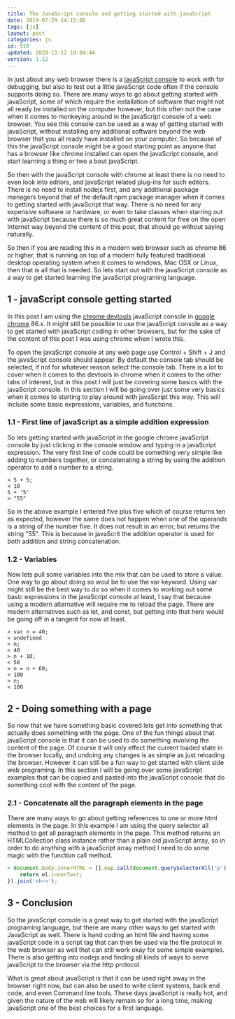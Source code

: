 ```yaml
---
title: The JavaScript console and getting started with javaScript
date: 2019-07-29 14:15:00
tags: [js]
layout: post
categories: js
id: 510
updated: 2020-11-12 10:04:44
version: 1.12
---
```


In just about any web browser there is a [javaScript console](https://developers.google.com/web/tools/chrome-devtools/console/javascript) to work with for debugging, but also to test out a little javaScript code often if the console supports doing so. There are many ways to go about getting started with javaScript, some of which require the installation of software that might not all ready be installed on the computer however, but this often not the case when it comes to monkeying around in the javaScript console of a web browser. You see this console can be used as a way of getting started with javaScript, without installing any additional software beyond the web browser that you all ready have installed on your computer. So because of this the javaScript console might be a good starting point as anyone that has a browser like chrome installed can open the javaScript console, and start learning a thing or two a bout javaScript.

So then with the javaScript console with chrome at least there is no need to even look into editors, and javaScript related plug-ins for such editors. There is no need to install nodejs first, and any additional package managers beyond that of the default npm package manager when it comes to getting started with javaScript that way. There is no need for any expensive software or hardware, or even to take classes when starring out with javaScript because there is so much great content for free on the open Internet way beyond the content of this post, that should go without saying naturally.

So then if you are reading this in a modern web browser such as chrome 86 or higher, that is running on top of a modern fully featured traditional desktop operating system when it comes to windows, Mac OSX or Linux, then that is all that is needed. So lets start out with the javaScript console as a way to get started learning the javaScript programing language.

<!-- more -->

## 1 - javaScript console getting started

In this post I am using the [chrome devtools](https://developers.google.com/web/tools/chrome-devtools/) javaScript console in [google chrome](https://en.wikipedia.org/wiki/Google_Chrome) 86.x. It might still be possible to use the javaScript console as a way to get started with javaScript coding in other browsers, but for the sake of the content of this post I was using chrome when I wrote this.

To open the javaScript console at any web page use Control + Shift + J and the javaScript console should appear. By default the console tab should be selected, if not for whatever reason select the console tab. There is a lot to cover when it comes to the devtools in chrome when it comes to the other tabs of interest, but in this post I will just be covering some basics with the javaScript console.
In this section I will be going over just some very basics when it comes to starting to play around with javaScript this way. This will include some basic expressions, variables, and functions.

### 1.1 - First line of javaScript as a simple addition expression

So lets getting started with javaScript in the google chrome javaScript console by just clicking in the console window and typing in a javaScript expression. The very first line of code could be something very simple like adding to numbers together, or concatenating a string by using the addition operator to add a number to a string.

```
> 5 + 5;
< 10
5 + '5'
> "55"
```

So in the above example I entered five plus five which of course returns ten as expected, however the same does not happen when one of the operands is a string of the number five. It does not result in an error, but returns the string "55". This is because in javaScrit the addition operator is used for both addition and string concatenation.

### 1.2 - Variables

Now lets pull some variables into the mix that can be used to store a value. One way to go about doing so woul be to use the var keyword. Using var might still be the best way to do so when it comes to working out some basic expressions in the javaScript console at least, I say that because using a modern alternative will require me to reload the page. There are modern alternatives such as let, and const, but getting into that here would be going off in a tangent for now at least.

```
> var n = 40;
< undefined
> n;
< 40
> n + 10;
< 50
> n = n + 60;
< 100
> n;
< 100
```

## 2 - Doing something with a page

So now that we have something basic covered lets get into something that actually does something with the page. One of the fun things about that javaScript console is that it can be used to do something involving the content of the page. Of course it will only effect the current loaded state in the browser locally, and undoing any changes is as simple as just reloading the browser. However it can still be a fun way to get started with client side web programing. In this section I will be going over some javaScript examples that can be copied and pasted into the javaScript console that do something cool with the content of the page.

### 2.1 - Concatenate all the paragraph elements in the page

There are many ways to go about getting references to one or more html elements in the page. In this example I am using the query selector all method to get all paragraph elements in the page. This method returns an HTMLCollection class instance rather than a plain old javaScript array, so in order to do anything with a javaScript array method I need to do some magic with the function call method.

```js
> document.body.innerHTML = [].map.call(document.querySelectorAll('p'), (el) => {
    return el.innerText;
}).join('<hr>');
```

## 3 - Conclusion

So the javaScript console is a great way to get started with the javaScript programing language, but there are many other ways to get started with JavaScript as well. There is hand coding an html file and having some javaScript code in a script tag that can then be used via the file protocol in the web browser as well that can still work okay for some simple examples. There is also getting into nodejs and finding all kinds of ways to serve javaScript to the browser via the http protocol.

What is great about javaScript is that it can be used right away in the browser right now, but can also be used to write client systems, back end code, and even Command line tools. These days javaScript is really hot, and given the nature of the web will likely remain so for a long time, making javaScript one of the best choices for a first language.
